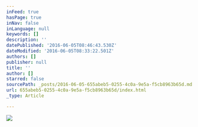 ```yaml
---
inFeed: true
hasPage: true
inNav: false
inLanguage: null
keywords: []
description: ''
datePublished: '2016-06-05T08:46:43.530Z'
dateModified: '2016-06-05T08:33:22.501Z'
authors: []
publisher: null
title: ''
author: []
starred: false
sourcePath: _posts/2016-06-05-655abeb5-0255-4c0a-9e5a-f5cb8963b65d.md
url: 655abeb5-0255-4c0a-9e5a-f5cb8963b65d/index.html
_type: Article

---
```

![](https://the-grid-user-content.s3-us-west-2.amazonaws.com/84287b79-a82a-4f07-8895-4cb378424122.jpg)